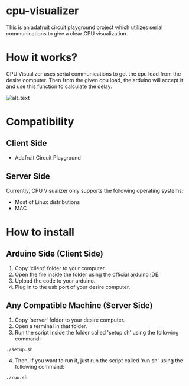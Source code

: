 # cpu-visualizer
This is an adafruit circuit playground project which utilizes serial communications to give a clear CPU visualization.

How it works?
===========
CPU Visualizer uses serial communications to get the cpu load from the desire computer. Then from the given cpu load, the arduino will accept it and use this function to calculate the delay:

![alt_text](https://github.com/lukashh6/cpu-visualizer/blob/master/client/graph.png?raw=true)

Compatibility
===========
Client Side
-----------
* Adafruit Circuit Playground

Server Side
-----------
Currently, CPU Visualizer only supports the following operating systems:
* Most of Linux distributions
* MAC

How to install
===========

Arduino Side (Client Side)
-----------
1. Copy 'client' folder to your computer.
2. Open the file inside the folder using the official arduino IDE.
3. Upload the code to your arduino.
4. Plug in to the usb port of your desire computer.

Any Compatible Machine (Server Side)
-----------
1. Copy 'server' folder to your desire computer.
2. Open a terminal in that folder.
3. Run the script inside the folder called 'setup.sh' using the following command: 
```bash 
./setup.sh
```
4. Then, if you want to run it, just run the script called 'run.sh' using the following command:
```bash
./run.sh
```
